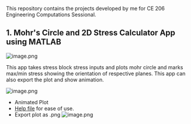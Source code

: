 This repository contains the projects developed by me for CE 206 Engineering Computations Sessional. 

## 1. Mohr's Circle and 2D Stress Calculator App using MATLAB

![image.png](https://i.postimg.cc/8zCtgQqX/image.png)

This app takes stress block stress inputs and plots mohr circle and marks max/min stress showing the orientation of respective planes. 
This app can also export the plot and show animation.

![image.png](https://i.postimg.cc/fywY7Ysq/image.png)

- Animated Plot
- [Help file](https://github.com/CapitalString/Matlab-Projects/blob/master/Mohr%20Circle/App/Help_File.pdf) for ease of use.
- Export plot as .png
![image.png](https://i.postimg.cc/43Pf7c8x/image.png)
